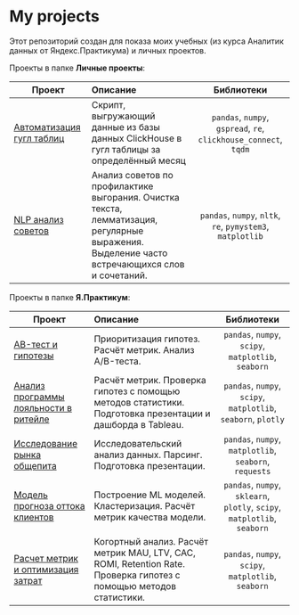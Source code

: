 # My projects

Этот репозиторий создан для показа моих учебных (из курса Аналитик данных от Яндекс.Практикума) и личных проектов.

Проекты в папке **Личные проекты**:

| Проект                                                       | Описание                                                     |                 Библиотеки                 |
| ------------------------------------------------------------ | :----------------------------------------------------------- | :-----------------------------------------:|
|[Автоматизация гугл таблиц](https://github.com/NadezhdaSV/My-projects/tree/master/%D0%9B%D0%B8%D1%87%D0%BD%D1%8B%D0%B5%20%D0%BF%D1%80%D0%BE%D0%B5%D0%BA%D1%82%D1%8B/%D0%90%D0%B2%D1%82%D0%BE%D0%BC%D0%B0%D1%82%D0%B8%D0%B7%D0%B0%D1%86%D0%B8%D1%8F%20%D0%B3%D1%83%D0%B3%D0%BB%20%D1%82%D0%B0%D0%B1%D0%BB%D0%B8%D1%86) |Скрипт, выгружающий данные из базы данных ClickHouse в гугл таблицы за определённый месяц |`pandas`, `numpy`, `gspread`, `re`, `clickhouse_connect`, `tqdm`|
|[NLP анализ советов](https://github.com/NadezhdaSV/My-projects/tree/master/%D0%9B%D0%B8%D1%87%D0%BD%D1%8B%D0%B5%20%D0%BF%D1%80%D0%BE%D0%B5%D0%BA%D1%82%D1%8B/NLP%20%D0%B0%D0%BD%D0%B0%D0%BB%D0%B8%D0%B7%20%D1%81%D0%BE%D0%B2%D0%B5%D1%82%D0%BE%D0%B2) |Анализ советов по профилактике выгорания. Очистка текста, лемматизация, регулярные выражения. Выделение часто встречающихся слов и сочетаний. |`pandas`, `numpy`, `nltk`, `re`, `pymystem3`, `matplotlib`|

Проекты в папке **Я.Практикум**:

| Проект                                                       | Описание                                                     |                 Библиотеки                 |
| ------------------------------------------------------------ | :----------------------------------------------------------- | :-----------------------------------------:|
|[AB-тест и гипотезы](https://github.com/NadezhdaSV/My-projects/tree/master/%D0%AF.%D0%9F%D1%80%D0%B0%D0%BA%D1%82%D0%B8%D0%BA%D1%83%D0%BC/AB-%D1%82%D0%B5%D1%81%D1%82%20%D0%B8%20%D0%B3%D0%B8%D0%BF%D0%BE%D1%82%D0%B5%D0%B7%D1%8B)| Приоритизация гипотез. Расчёт метрик. Анализ А/B-теста.| `pandas`, `numpy`, `scipy`, `matplotlib`, `seaborn`|
|[Анализ программы лояльности в ритейле](https://github.com/NadezhdaSV/My-projects/tree/master/%D0%AF.%D0%9F%D1%80%D0%B0%D0%BA%D1%82%D0%B8%D0%BA%D1%83%D0%BC/%D0%90%D0%BD%D0%B0%D0%BB%D0%B8%D0%B7%20%D0%BF%D1%80%D0%BE%D0%B3%D1%80%D0%B0%D0%BC%D0%BC%D1%8B%20%D0%BB%D0%BE%D1%8F%D0%BB%D1%8C%D0%BD%D0%BE%D1%81%D1%82%D0%B8%20%D0%B2%20%D1%80%D0%B8%D1%82%D0%B5%D0%B9%D0%BB%D0%B5)|Расчёт метрик. Проверка гипотез с помощью методов статистики. Подготовка презентации и дашборда в Tableau.| `pandas`, `numpy`, `scipy`, `matplotlib`, `seaborn`, `plotly`|
|[Исследование рынка общепита](https://github.com/NadezhdaSV/My-projects/tree/master/%D0%AF.%D0%9F%D1%80%D0%B0%D0%BA%D1%82%D0%B8%D0%BA%D1%83%D0%BC/%D0%98%D1%81%D1%81%D0%BB%D0%B5%D0%B4%D0%BE%D0%B2%D0%B0%D0%BD%D0%B8%D0%B5%20%D1%80%D1%8B%D0%BD%D0%BA%D0%B0%20%D0%BE%D0%B1%D1%89%D0%B5%D0%BF%D0%B8%D1%82%D0%B0)|Исследовательский анализ данных. Парсинг. Подготовка презентации.| `pandas`, `numpy`, `matplotlib`, `seaborn`, `requests`|
|[Модель прогноза оттока клиентов](https://github.com/NadezhdaSV/My-projects/tree/master/%D0%AF.%D0%9F%D1%80%D0%B0%D0%BA%D1%82%D0%B8%D0%BA%D1%83%D0%BC/%D0%9C%D0%BE%D0%B4%D0%B5%D0%BB%D1%8C%20%D0%BF%D1%80%D0%BE%D0%B3%D0%BD%D0%BE%D0%B7%D0%B0%20%D0%BE%D1%82%D1%82%D0%BE%D0%BA%D0%B0%20%D0%BA%D0%BB%D0%B8%D0%B5%D0%BD%D1%82%D0%BE%D0%B2)|Построение ML моделей. Кластеризация. Расчёт метрик качества модели.|`pandas`, `numpy`, `sklearn`, `plotly`, `scipy`, `matplotlib`, `seaborn`|
|[Расчет метрик и оптимизация затрат](https://github.com/NadezhdaSV/My-projects/tree/master/%D0%AF.%D0%9F%D1%80%D0%B0%D0%BA%D1%82%D0%B8%D0%BA%D1%83%D0%BC/%D0%A0%D0%B0%D1%81%D1%87%D0%B5%D1%82%20%D0%BC%D0%B5%D1%82%D1%80%D0%B8%D0%BA%20%D0%B8%20%D0%BE%D0%BF%D1%82%D0%B8%D0%BC%D0%B8%D0%B7%D0%B0%D1%86%D0%B8%D1%8F%20%D0%B7%D0%B0%D1%82%D1%80%D0%B0%D1%82)|Когортный анализ. Расчёт метрик MAU, LTV, CAC, ROMI, Retention Rate. Проверка гипотез с помощью методов статистики.|`pandas`, `numpy`, `scipy`, `matplotlib`, `seaborn`|
